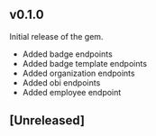 ## v0.1.0

Initial release of the gem. 

- Added badge endpoints
- Added badge template endpoints
- Added organization endpoints
- Added obi endpoints
- Added employee endpoint

## [Unreleased]
